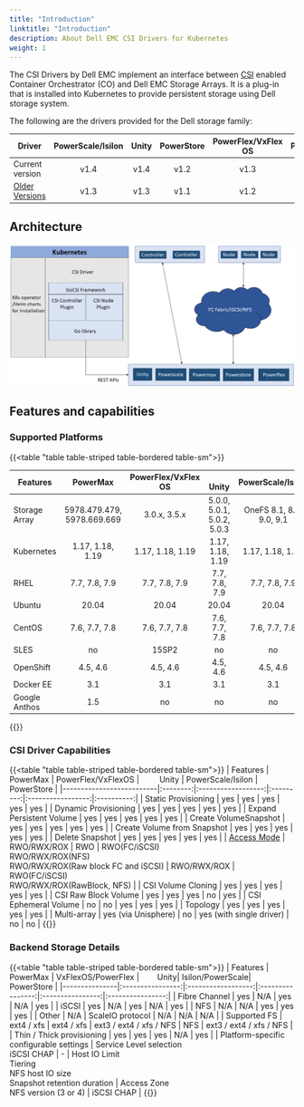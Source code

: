```yaml
---
title: "Introduction"
linktitle: "Introduction"
description: About Dell EMC CSI Drivers for Kubernetes
weight: 1
---
```


The CSI Drivers by Dell EMC implement an interface between [CSI](https://kubernetes-csi.github.io/docs/) enabled Container Orchestrator (CO) and Dell EMC Storage Arrays. It is a plug-in that is installed into Kubernetes to provide persistent storage using Dell storage system.

The following are the drivers provided for the Dell storage family:

| Driver | PowerScale/Isilon | Unity | PowerStore | PowerFlex/VxFlex OS | PowerMax |
| - | :-: | :-: | :-: | :-: | :-: |
| Current version | v1.4  | v1.4 | v1.2 | v1.3 | v1.5 |
| [Older Versions](../archives/) | v1.3 |  v1.3 | v1.1 | v1.2 | v1.4 |


## Architecture

![Architecture](Architecture_Diagram.png)

## Features and capabilities

### Supported Platforms
{{<table "table table-striped table-bordered table-sm">}}

| Features      |     PowerMax     | PowerFlex/VxFlex OS |&emsp;&emsp; Unity| PowerScale/Isilon |    PowerStore    |
|---------------|:----------------:|:-------------------:|:----------------:|:-----------------:|:----------------:|
| Storage Array |5978.479.479, 5978.669.669| 3.0.x, 3.5.x | 5.0.0, 5.0.1, 5.0.2, 5.0.3| OneFS 8.1, 8.2, 9.0, 9.1 | 1.0.x |
| Kubernetes    | 1.17, 1.18, 1.19 |   1.17, 1.18, 1.19  | 1.17, 1.18, 1.19 |  1.17, 1.18, 1.19 | 1.17, 1.18, 1.19 |
| RHEL          |   7.7, 7.8, 7.9  |    7.7, 7.8, 7.9    |   7.7, 7.8, 7.9  |   7.7, 7.8, 7.9   |   7.7, 7.8, 7.9  |
| Ubuntu        |       20.04      |        20.04        |        20.04     |         20.04     |       20.04      |
| CentOS        |   7.6, 7.7, 7.8  |    7.6, 7.7, 7.8    |   7.6, 7.7, 7.8  |   7.6, 7.7, 7.8   |   7.6, 7.7, 7.8  |
| SLES          |        no        |        15SP2        |        no        |         no        |        no        |
| OpenShift     |     4.5, 4.6     |       4.5, 4.6      |     4.5, 4.6     |      4.5, 4.6     |     4.5, 4.6     |
| Docker EE     |        3.1       |         3.1         |        3.1       |        3.1        |        3.1       |
| Google Anthos |        1.5       |          no         |        no        |         no        |        1.5       |
{{</table>}}
### CSI Driver Capabilities
{{<table "table table-striped table-bordered table-sm">}}
| Features                 | PowerMax | PowerFlex/VxFlexOS | &emsp;&emsp; Unity  | PowerScale/Isilon | PowerStore |
|--------------------------|:--------:|:------------------:|:---------:|:-----------------:|:----------:|
| Static Provisioning      | yes      | yes                | yes   | yes               | yes        |
| Dynamic Provisioning     | yes      | yes                | yes   | yes               | yes        |
| Expand Persistent Volume | yes      | yes                | yes   | yes               | yes        |
| Create VolumeSnapshot    | yes      | yes                | yes   | yes               | yes        |
| Create Volume from Snapshot | yes   | yes                | yes   | yes               | yes        |
| Delete Snapshot          | yes      | yes                | yes   | yes               | yes        |
| [Access Mode](https://kubernetes.io/docs/concepts/storage/persistent-volumes/#access-modes)         | RWO/RWX/ROX | RWO | RWO(FC/iSCSI)<br> RWO/RWX/ROX(NFS)<br>RWO/RWX/ROX(Raw block FC and iSCSI) | RWO/RWX/ROX | RWO(FC/iSCSI)<br>RWO/RWX/ROX(RawBlock, NFS) |
| CSI Volume Cloning       | yes      | yes                | yes   | yes               | yes        |
| CSI Raw Block Volume     | yes      | yes                | yes   | no                | yes        |
| CSI Ephemeral Volume     | no       | no                 | yes   | yes               | yes        |
| Topology                 | yes      | yes                | yes   | yes               | yes        |
| Multi-array              | yes (via Unisphere) | no  | yes (with single driver) | no | no     |
{{</table>}}
### Backend Storage Details
{{<table "table table-striped table-bordered table-sm">}}
| Features      | PowerMax         | VxFlexOS/PowerFlex | &emsp;&emsp;Unity| Isilon/PowerScale| PowerStore       |
|---------------|:----------------:|:------------------:|:----------------:|:----------------:|:----------------:|
| Fibre Channel | yes              | N/A                | yes              | N/A              | yes              |
| iSCSI         | yes              | N/A                | yes              | N/A              | yes              |
| NFS           | N/A              | N/A                | yes              | yes              | yes              |
| Other         | N/A              | ScaleIO protocol   | N/A              | N/A              | N/A              |
| Supported FS  | ext4 / xfs       | ext4 / xfs         | ext3 / ext4 / xfs / NFS | NFS       | ext3 / ext4 / xfs / NFS       |
| Thin / Thick provisioning | yes  | yes                | yes              | N/A              | yes              |
| Platform-specific configurable settings | Service Level selection<br>iSCSI CHAP | - | Host IO Limit<br>Tiering<br>NFS host IO size<br>Snapshot retention duration | Access Zone<br>NFS version (3 or 4) | iSCSI CHAP |
{{</table>}}

